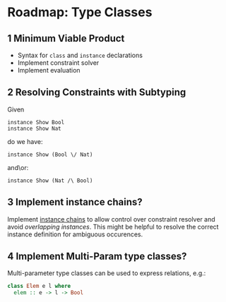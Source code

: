 # Roadmap: Type Classes

## 1 Minimum Viable Product

  - Syntax for `class` and `instance` declarations
  - Implement constraint solver
  - Implement evaluation

## 2 Resolving Constraints with Subtyping

Given

~~~
instance Show Bool
instance Show Nat
~~~

do we have:

~~~
instance Show (Bool \/ Nat)
~~~

and\or:

~~~
instance Show (Nat /\ Bool)
~~~

## 3 Implement instance chains?

Implement [instance chains](https://web.cecs.pdx.edu/~mpj/pubs/instancechains.pdf) to allow control over constraint resolver and avoid *overlapping instances*.
This might be helpful to resolve the correct instance definition for ambiguous occurences.

## 4 Implement Multi-Param type classes?

Multi-parameter type classes can be used to express relations, e.g.:

~~~Haskell
class Elem e l where
  elem :: e -> l -> Bool
~~~